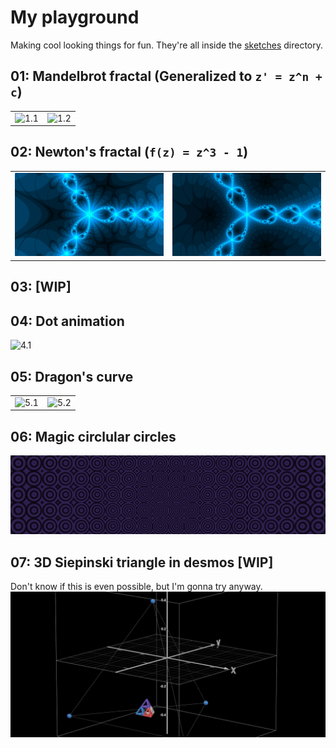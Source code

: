 # My playground
Making cool looking things for fun. They're all inside the [sketches](./sketches/) directory.

## 01: Mandelbrot fractal (Generalized to `z' = z^n + c`)
|                                         |                                         |
|-----------------------------------------|-----------------------------------------|
| ![1.1](./sketches/01/screenshots/1.jpg) | ![1.2](./sketches/01/screenshots/2.jpg) |

## 02: Newton's fractal (`f(z) = z^3 - 1`)
|                                         |                                         |
|-----------------------------------------|-----------------------------------------|
| ![2.1](./sketches/02/screenshots/1.jpg) | ![2.2](./sketches/02/screenshots/2.jpg) |

## 03: [WIP]

## 04: Dot animation
![4.1](./sketches/04/screenshots/1.jpg)

## 05: Dragon's curve
|                                         |                                         |
|-----------------------------------------|-----------------------------------------|
| ![5.1](./sketches/05/screenshots/1.jpg) | ![5.2](./sketches/05/screenshots/2.jpg) |

## 06: Magic circlular circles
![6.1](./sketches/06/screenshots/1.jpg)

## 07: 3D Siepinski triangle in desmos [WIP]
Don't know if this is even possible, but I'm gonna try anyway.
![7.1](./sketches/07/screenshots/1.jpg)

